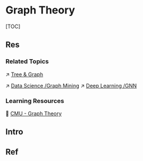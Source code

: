 # Graph Theory

[TOC]



## Res
### Related Topics
↗ [Tree & Graph](../../🔑%20CS%20Core/🧙‍♂️%20Algorithm%20&%20Data%20Structure/📌%20Algorithms%20Basics%20&%20Data%20Structure/Data%20Structures/Tree%20&%20Graph/Tree%20&%20Graph.md)

↗ [Data Science /Graph Mining](../../Data-Oriented%20&%20Human-Centered%20Technologies/Data%20Science/⛏️%20Data%20Mining/Graph%20Mining/Graph%20Mining.md)
↗ [Deep Learning /GNN](../../🧠%20Computing%20Methodologies/👽%20Artificial%20Intelligence/🗝️%20AI%20Basics%20&%20Machine%20Learning%20(ML)/🌊%20Deep%20Learning%20(Neural%20Network)/2️⃣%20Neural%20Network%20Models%20🗿/GNN%20(Graph%20Neural%20Network)/GNN%20(Graph%20Neural%20Network).md)


### Learning Resources
🏫 [CMU - Graph Theory](https://www.math.cmu.edu/~af1p/Teaching/GT/)



## Intro


## Ref
